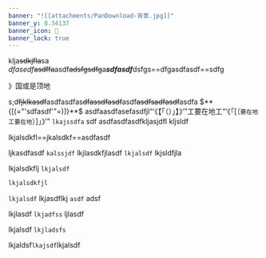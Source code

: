 ```yaml
---
banner: "![[attachments/PanDownload-背景.jpg]]"
banner_y: 0.34137
banner_icon: 🤩
banner_lock: true
---
```


klja~~sdkjfla~~sa $dfasedf$~~asdffa~~asdf~~adsfgsdfg~~a***sdfasdf***dsfgs==dfgasdfasdf==sdfg

》国或是顶地

s;d~~fjklkasdf~~asdfasdfas~~dfassdfasdf~~asdf~~asdfsadfasdf~~asdfa $**{[(="'sdfasdf'"=)]}**$ asdfa<sdfasdfasdf>asdfasefasdfjl“‘《【「（）」】》’”工要在地工“‘《「[（`要在地工要在地`）]」》’” `lkajssdfa` sdf asdfasdfasdfkljasjdfl kljsldf

lkjalsdkfl==jkalsdkf==asdfasdf

ljkasdfasdf `kalssjdf` lkjlasdkfjlasdf `lkjalsdf` lkjsldfjla

lkjalsdkflj `lkjalsdf`

```cpp
lkjalsdkfjl
```

`lkjalsdf` lkjasdflkj `asdf` adsf

lkjlasdf `lkjadfss` ljlasdf

lkjalsdf `lkjladsfs`

lkjaldsf`lkajsdf`lkjalsdf
